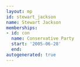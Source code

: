 ```yaml
---
layout: mp
id: stewart_jackson
name: Stewart Jackson
memberships:
- id: con
  name: Conservative Party
  start: '2005-06-28'
  end: 
autogenerated: true
---
```

